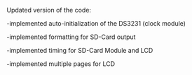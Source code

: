 Updated version of the code:

  -implemented auto-initialization of the DS3231 (clock module)
  
  -implemented formatting for SD-Card output
  
  -implemented timing for SD-Card Module and LCD
  
  -implemented multiple pages for LCD
